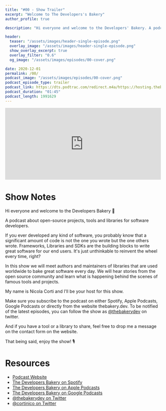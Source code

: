 ```yaml
---
title: "#00 - Show Trailer"
excerpt: "Welcome to The Developers's Bakery"
author_profile: true

description: "Hi everyone and welcome to the Developers' Bakery. A podcast about open-source projects, tools and libraries for software developers."

header:
  teaser: "/assets/images/header-single-episode.png"
  overlay_image: "/assets/images/header-single-episode.png"
  show_overlay_excerpt: true
  overlay_filter: "0.6"
  og_image: "/assets/images/episodes/00-cover.png"

date: 2020-12-01
permalink: /00/
podcast_image: "/assets/images/episodes/00-cover.png"
podcast_episode_type: trailer
podcast_link: https://dts.podtrac.com/redirect.m4a/https://hosting.thebakery.dev/00-thedevelopersbakery-trailer.m4a
podcast_duration: "01:45"
podcast_length: 1991629
---
```


<iframe src="https://open.spotify.com/embed-podcast/episode/7khyoGVGspakGm8sAllkNi" width="100%" height="232" frameborder="0" allowtransparency="true" allow="encrypted-media"></iframe>

# Show Notes

Hi everyone and welcome to the Developers Bakery 👋

A podcast about open-source projects, tools and libraries for software developers.

If you ever developed any kind of software, you probably know that a significant amount of code is not the one you wrote but the one others wrote. Frameworks, Libraries and SDKs are the building blocks to write great software for our end users. It's just unthinkable to reinvent the wheel every time, right?

In this show we will meet authors and maintainers of libraries that are used worldwide to bake great software every day. We will hear stories from the open source community and learn what is happening behind the scenes of famous tools and projects.

My name is Nicola Corti and I'll be your host for this show.

Make sure you subscribe to the podcast on either Spotify, Apple Podcasts, Google Podcasts or directly from the website thebakery.dev. To be notified of the latest episodes, you can follow the show as [@thebakerydev](https://twitter.com/thebakerydev) on twitter.

And if you have a tool or a library to share, feel free to drop me a message on the contact form on the website.

That being said, enjoy the show! 🎙

# Resources

* [Podcast Website](https://thebakery.dev)
* [The Developers Bakery on Spotify](https://open.spotify.com/show/4jV6Yoz7D38sZJlYMzJm3k?si=AL3ske_0R_CKlEScMhYhug)
* [The Developers Bakery on Apple Podcasts](https://podcasts.apple.com/us/podcast/the-developers-bakery/id1542849034)
* [The Developers Bakery on Google Podcasts](TODO)
* [@thebakerydev on Twitter](https://twitter.com/thebakerydev)
* [@cortinico on Twitter](https://twitter.com/cortinico)